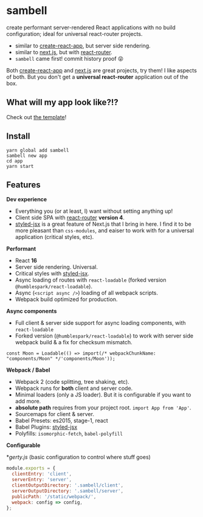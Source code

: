 # sambell
create performant server-rendered React applications with no build configuration; ideal for universal react-router projects.

- similar to [create-react-app](https://github.com/facebookincubator/create-react-app), but server side rendering.
- similar to [next.js](https://github.com/zeit/next.js), but with [react-router](https://github.com/ReactTraining/react-router).
- `sambell` came first! commit history proof :stuck_out_tongue_closed_eyes:

Both [create-react-app](https://github.com/facebookincubator/create-react-app) and [next.js](https://github.com/zeit/next.js) are great projects, try them! I like aspects of both. But you don't get a **universal react-router** application out of the box.

## What will my app look like?!?

Check out [the template](template)!

## Install

```
yarn global add sambell
sambell new app
cd app
yarn start
```

## Features

**Dev experience**

- Everything you (or at least, I) want without setting anything up!
- Client side SPA with [react-router](https://github.com/ReactTraining/react-router) **version 4**.
- [styled-jsx](https://github.com/zeit/styled-jsx) is a great feature of Next.js that I bring in here. I find it to be more pleasant than `css-modules`, and eaiser to work with for a universal application (critical styles, etc).

**Performant**

- React **16**
- Server side rendering. Universal.
- Critical styles with [styled-jsx](https://github.com/zeit/styled-jsx).
- Async loading of routes with `react-loadable` (forked version `@humblespark/react-loadable`).
- Async (`<script async />`) loading of all webpack scripts.
- Webpack build optimized for production.

**Async components**

- Full client & server side support for async loading components, with `react-loadable`
- Forked version (`@humblespark/react-loadable`) to work with server side webpack build & a fix for checksum mismatch.

```
const Moon = Loadable(() => import(/* webpackChunkName: "components/Moon" */'components/Moon'));
```

**Webpack / Babel**

- Webpack 2 (code splitting, tree shaking, etc).
- Webpack runs for **both** client and server code.
- Minimal loaders (only a JS loader). But it is configurable if you want to add more.
- **absolute path** requires from your project root. `import App from 'App'`.
- Sourcemaps for client & server.
- Babel Presets: es2015, stage-1, react
- Babel Plugins: [styled-jsx](https://github.com/zeit/styled-jsx)
- Polyfills: `isomorphic-fetch`, `babel-polyfill`

**Configurable**

\**gerty.js* (basic configuration to control where stuff goes)

```javascript
module.exports = {
  clientEntry: 'client',
  serverEntry: 'server',
  clientOutputDirectory: '.sambell/client',
  serverOutputDirectory: '.sambell/server',
  publicPath: '/static/webpack/',
  webpack: config => config,
};
```
